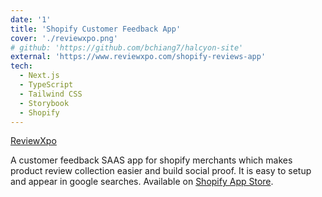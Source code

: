 ```yaml
---
date: '1'
title: 'Shopify Customer Feedback App'
cover: './reviewxpo.png'
# github: 'https://github.com/bchiang7/halcyon-site'
external: 'https://www.reviewxpo.com/shopify-reviews-app'
tech:
  - Next.js
  - TypeScript
  - Tailwind CSS
  - Storybook
  - Shopify
---
```


[ReviewXpo](https://www.reviewxpo.com/shopify-reviews-app)

A customer feedback SAAS app for shopify merchants which makes product review collection easier and build social proof. It is easy to setup and appear in google searches. Available on [Shopify App Store](https://apps.shopify.com/categories/store-design-social-proof).
